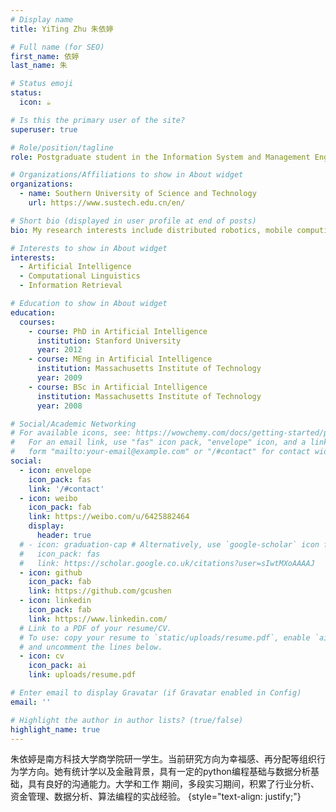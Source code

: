 ```yaml
---
# Display name
title: YiTing Zhu 朱依婷

# Full name (for SEO)
first_name: 依婷
last_name: 朱

# Status emoji
status:
  icon: ☕️

# Is this the primary user of the site?
superuser: true

# Role/position/tagline
role: Postgraduate student in the Information System and Management Engineering (ISME) department

# Organizations/Affiliations to show in About widget
organizations:
  - name: Southern University of Science and Technology
    url: https://www.sustech.edu.cn/en/

# Short bio (displayed in user profile at end of posts)
bio: My research interests include distributed robotics, mobile computing and programmable matter.

# Interests to show in About widget
interests:
  - Artificial Intelligence
  - Computational Linguistics
  - Information Retrieval

# Education to show in About widget
education:
  courses:
    - course: PhD in Artificial Intelligence
      institution: Stanford University
      year: 2012
    - course: MEng in Artificial Intelligence
      institution: Massachusetts Institute of Technology
      year: 2009
    - course: BSc in Artificial Intelligence
      institution: Massachusetts Institute of Technology
      year: 2008

# Social/Academic Networking
# For available icons, see: https://wowchemy.com/docs/getting-started/page-builder/#icons
#   For an email link, use "fas" icon pack, "envelope" icon, and a link in the
#   form "mailto:your-email@example.com" or "/#contact" for contact widget.
social:
  - icon: envelope
    icon_pack: fas
    link: '/#contact'
  - icon: weibo
    icon_pack: fab
    link: https://weibo.com/u/6425882464
    display:
      header: true
  # - icon: graduation-cap # Alternatively, use `google-scholar` icon from `ai` icon pack
  #   icon_pack: fas
  #   link: https://scholar.google.co.uk/citations?user=sIwtMXoAAAAJ
  - icon: github
    icon_pack: fab
    link: https://github.com/gcushen
  - icon: linkedin
    icon_pack: fab
    link: https://www.linkedin.com/
  # Link to a PDF of your resume/CV.
  # To use: copy your resume to `static/uploads/resume.pdf`, enable `ai` icons in `params.yaml`,
  # and uncomment the lines below.
  - icon: cv
    icon_pack: ai
    link: uploads/resume.pdf

# Enter email to display Gravatar (if Gravatar enabled in Config)
email: ''

# Highlight the author in author lists? (true/false)
highlight_name: true
---
```


朱依婷是南方科技大学商学院研一学生。当前研究方向为幸福感、再分配等组织行为学方向。她有统计学以及金融背景，具有一定的python编程基础与数据分析基础，具有良好的沟通能力。大学和工作
期间，多段实习期间，积累了行业分析、资金管理、数据分析、算法编程的实战经验。
{style="text-align: justify;"}
